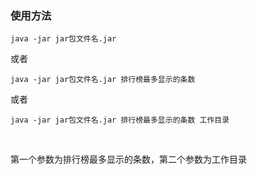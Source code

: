 ### 使用方法

```
java -jar jar包文件名.jar
```

或者

```
java -jar jar包文件名.jar 排行榜最多显示的条数
```

或者

```
java -jar jar包文件名.jar 排行榜最多显示的条数 工作目录
```

<br>

第一个参数为排行榜最多显示的条数，第二个参数为工作目录
